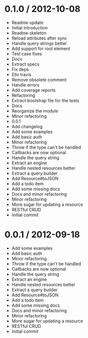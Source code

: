 
0.1.0 / 2012-10-08
==================

  * Readme update
  * Initial introduction
  * Readme skeleton
  * Reload attributes after sync
  * Handle query strings better
  * Add support for root element
  * Test case fixes
  * Docs
  * Extract specs
  * Fix deps
  * Ello travis
  * Remove obsolete comment
  * Handle errors
  * Add coverage reports
  * Refactoring
  * Extract bootstrap file for the tests
  * Docs
  * Reorganize the module
  * Minor refactoring
  * 0.0.1
  * Add changelog
  * Add some examples
  * Add basic auth
  * Minor refactoring
  * Throw if the type can't be handled
  * Callbacks are now optional
  * Handle the query string
  * Extract an engine
  * Handle nested resources better
  * Extract a query builder
  * Add Resource#toJSON
  * Add a todo item
  * Add some missing docs
  * Docs and minor refactoring
  * Minor refactoring
  * More sugar for updating a resource
  * RESTful CRUD
  * Initial commit

0.0.1 / 2012-09-18
==================

  * Add some examples
  * Add basic auth
  * Minor refactoring
  * Throw if the type can't be handled
  * Callbacks are now optional
  * Handle the query string
  * Extract an engine
  * Handle nested resources better
  * Extract a query builder
  * Add Resource#toJSON
  * Add a todo item
  * Add some missing docs
  * Docs and minor refactoring
  * Minor refactoring
  * More sugar for updating a resource
  * RESTful CRUD
  * Initial commit
